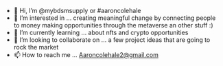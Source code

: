 - 👋 Hi, I’m @mybdsmsupply or #aaroncolehale 
- 👀 I’m interested in ... creating meaningful change by connecting people to money making opportunities through the metaverse an other stuff :)
- 🌱 I’m currently learning ... about nfts and crypto opportunities 
- 💞️ I’m looking to collaborate on ... a few project ideas that are going to rock the market
- 📫 How to reach me ... Aaroncolehale2@gmail.com 

